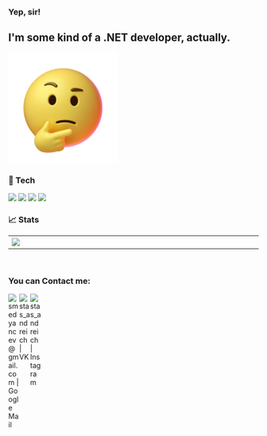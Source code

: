 ### Yep, sir!

## I'm some kind of a .NET developer, actually.

<img src="src/thinking.gif" width="220px">

### 🚀 Tech
![](https://img.shields.io/badge/OS-Windows%2010%20Pro-informational?style=flat-square&logo=windows&logoColor=white&color=5194f0&bgcolor=110d17)
![](https://img.shields.io/badge/Editor-Visual%20Studio-informational?style=flat-square&logo=visual-studio-code&logoColor=white&color=5194f0)
![](https://img.shields.io/badge/Code-C%23-informational?style=flat-square&logo=c%20sharp&logoColor=white&color=5194f0)
![](https://img.shields.io/badge/Platform-.NET%205-informational?style=flat-square&logo=.net&logoColor=white&color=5194f0)

### 📈 Stats
<p align="center">
  <table>
  <tr>
      <td><img width="550px" align="left" src="https://github-readme-stats.vercel.app/api?username=stasandreich&hide_border=true&count_private=true&layout=compact&hide_title=true&show_icons=true&theme=gradient" /></td>
      <td><img width="550px" src="https://github-readme-stats.vercel.app/api/top-langs/?username=stasandreich&hide=html&layout=compact&hide_border=true&hide_title=true&theme=default" /></td>
  </tr>   
</table>
</p>

<br/>

### You can Contact me:

[<img align="left" alt="smedyancev@gmail.com | Google Mail" width="22px" src="https://cdn.jsdelivr.net/npm/simple-icons@3.13.0/icons/gmail.svg" />][gmail]
[<img align="left" alt="stas_andreich | VK" width="22px" src="https://cdn.jsdelivr.net/npm/simple-icons@3.13.0/icons/vk.svg" />][vk]
[<img align="left" alt="stas_andreich | Instagram" width="22px" src="https://cdn.jsdelivr.net/npm/simple-icons@v3/icons/instagram.svg" />][instagram]

[gmail]: https://mail.google.com/mail/?view=cm&fs=1&to=smedyancev@gmail.com&su=YourTopic&body=YourThoughts
[vk]: https://vk.com/stas_andreich
[instagram]: https://www.instagram.com/stas_andreich/?hl=ru
